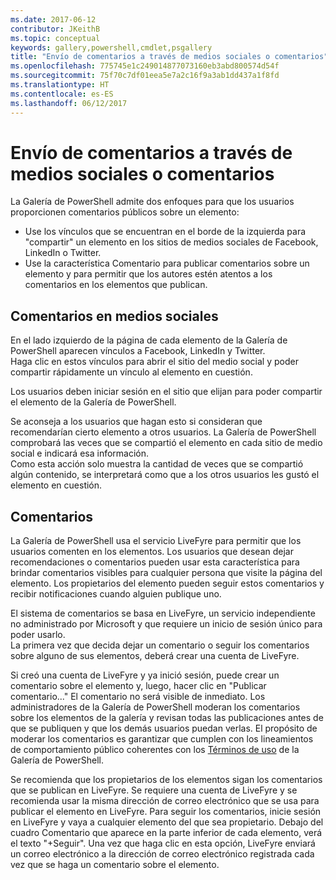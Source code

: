 ```yaml
---
ms.date: 2017-06-12
contributor: JKeithB
ms.topic: conceptual
keywords: gallery,powershell,cmdlet,psgallery
title: "Envío de comentarios a través de medios sociales o comentarios"
ms.openlocfilehash: 775745e1c249014877073160eb3abd800574d54f
ms.sourcegitcommit: 75f70c7df01eea5e7a2c16f9a3ab1dd437a1f8fd
ms.translationtype: HT
ms.contentlocale: es-ES
ms.lasthandoff: 06/12/2017
---
```

# <a name="providing-feedback-via-social-media-or-comments"></a>Envío de comentarios a través de medios sociales o comentarios

La Galería de PowerShell admite dos enfoques para que los usuarios proporcionen comentarios públicos sobre un elemento:

* Use los vínculos que se encuentran en el borde de la izquierda para "compartir" un elemento en los sitios de medios sociales de Facebook, LinkedIn o Twitter.
* Use la característica Comentario para publicar comentarios sobre un elemento y para permitir que los autores estén atentos a los comentarios en los elementos que publican.

## <a name="social-media-feedback"></a>Comentarios en medios sociales
En el lado izquierdo de la página de cada elemento de la Galería de PowerShell aparecen vínculos a Facebook, LinkedIn y Twitter.   
Haga clic en estos vínculos para abrir el sitio del medio social y poder compartir rápidamente un vínculo al elemento en cuestión.

Los usuarios deben iniciar sesión en el sitio que elijan para poder compartir el elemento de la Galería de PowerShell.     

Se aconseja a los usuarios que hagan esto si consideran que recomendarían cierto elemento a otros usuarios. La Galería de PowerShell comprobará las veces que se compartió el elemento en cada sitio de medio social e indicará esa información.  
Como esta acción solo muestra la cantidad de veces que se compartió algún contenido, se interpretará como que a los otros usuarios les gustó el elemento en cuestión.


## <a name="comments"></a>Comentarios
La Galería de PowerShell usa el servicio LiveFyre para permitir que los usuarios comenten en los elementos.
Los usuarios que desean dejar recomendaciones o comentarios pueden usar esta característica para brindar comentarios visibles para cualquier persona que visite la página del elemento.
Los propietarios del elemento pueden seguir estos comentarios y recibir notificaciones cuando alguien publique uno. 

El sistema de comentarios se basa en LiveFyre, un servicio independiente no administrado por Microsoft y que requiere un inicio de sesión único para poder usarlo.  
La primera vez que decida dejar un comentario o seguir los comentarios sobre alguno de sus elementos, deberá crear una cuenta de LiveFyre.

Si creó una cuenta de LiveFyre y ya inició sesión, puede crear un comentario sobre el elemento y, luego, hacer clic en "Publicar comentario..." El comentario no será visible de inmediato. Los administradores de la Galería de PowerShell moderan los comentarios sobre los elementos de la galería y revisan todas las publicaciones antes de que se publiquen y que los demás usuarios puedan verlas.
El propósito de moderar los comentarios es garantizar que cumplen con los lineamientos de comportamiento público coherentes con los [Términos de uso](https://www.powershellgallery.com/policies/Terms) de la Galería de PowerShell.  

Se recomienda que los propietarios de los elementos sigan los comentarios que se publican en LiveFyre. Se requiere una cuenta de LiveFyre y se recomienda usar la misma dirección de correo electrónico que se usa para publicar el elemento en LiveFyre. Para seguir los comentarios, inicie sesión en LiveFyre y vaya a cualquier elemento del que sea propietario. Debajo del cuadro Comentario que aparece en la parte inferior de cada elemento, verá el texto "+Seguir". Una vez que haga clic en esta opción, LiveFyre enviará un correo electrónico a la dirección de correo electrónico registrada cada vez que se haga un comentario sobre el elemento.

